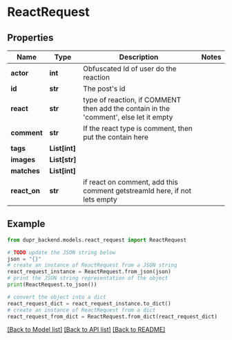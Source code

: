 # ReactRequest


## Properties

Name | Type | Description | Notes
------------ | ------------- | ------------- | -------------
**actor** | **int** | Obfuscated Id of user do the reaction | 
**id** | **str** | The post&#39;s id | 
**react** | **str** | type of reaction, if COMMENT then add the contain in the &#39;comment&#39;, else let it empty | 
**comment** | **str** | If the react type is comment, then put the contain here | 
**tags** | **List[int]** |  | 
**images** | **List[str]** |  | 
**matches** | **List[int]** |  | 
**react_on** | **str** | if react on comment, add this comment getstreamId here, if not lets empty | 

## Example

```python
from dupr_backend.models.react_request import ReactRequest

# TODO update the JSON string below
json = "{}"
# create an instance of ReactRequest from a JSON string
react_request_instance = ReactRequest.from_json(json)
# print the JSON string representation of the object
print(ReactRequest.to_json())

# convert the object into a dict
react_request_dict = react_request_instance.to_dict()
# create an instance of ReactRequest from a dict
react_request_from_dict = ReactRequest.from_dict(react_request_dict)
```
[[Back to Model list]](../README.md#documentation-for-models) [[Back to API list]](../README.md#documentation-for-api-endpoints) [[Back to README]](../README.md)


